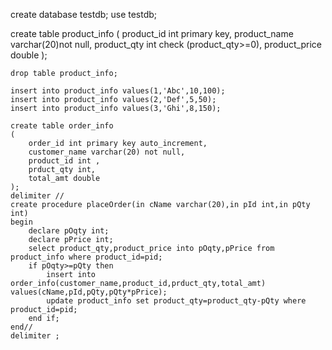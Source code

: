 create database testdb;
use testdb;

create table product_info
 (
	product_id int primary key,
    product_name varchar(20)not null,
    product_qty int check (product_qty>=0),
    product_price double
    );
    
    drop table product_info;
    
    insert into product_info values(1,'Abc',10,100);
    insert into product_info values(2,'Def',5,50);
    insert into product_info values(3,'Ghi',8,150);
    
    create table order_info 
    (
		order_id int primary key auto_increment,
        customer_name varchar(20) not null,
        product_id int ,
        prduct_qty int,
        total_amt double
    );
    delimiter //
    create procedure placeOrder(in cName varchar(20),in pId int,in pQty int)
    begin
		declare pOqty int;
        declare pPrice int;
		select product_qty,product_price into pOqty,pPrice from product_info where product_id=pid;
        if pOqty>=pQty then
			insert into order_info(customer_name,product_id,prduct_qty,total_amt) values(cName,pId,pQty,pQty*pPrice);
            update product_info set product_qty=product_qty-pQty where product_id=pid;
		end if;
    end//
    delimiter ;
    
   
